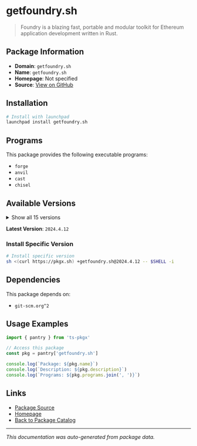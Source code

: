 # getfoundry.sh

> Foundry is a blazing fast, portable and modular toolkit for Ethereum application development written in Rust.

## Package Information

- **Domain**: `getfoundry.sh`
- **Name**: `getfoundry.sh`
- **Homepage**: Not specified
- **Source**: [View on GitHub](https://github.com/pkgxdev/pantry/tree/main/projects/getfoundry.sh/package.yml)

## Installation

```bash
# Install with launchpad
launchpad install getfoundry.sh
```

## Programs

This package provides the following executable programs:

- `forge`
- `anvil`
- `cast`
- `chisel`

## Available Versions

<details>
<summary>Show all 15 versions</summary>

- `2024.4.12`, `2023.12.7`, `2023.7.16`, `1.3.5`, `1.3.4`
- `1.3.3`, `1.3.1`, `1.3.0`, `1.2.3`, `1.2.2`
- `1.2.1`, `1.2.0`, `1.1.0`, `1.0.0`, `0.3.0`

</details>

**Latest Version**: `2024.4.12`

### Install Specific Version

```bash
# Install specific version
sh <(curl https://pkgx.sh) +getfoundry.sh@2024.4.12 -- $SHELL -i
```

## Dependencies

This package depends on:

- `git-scm.org^2`

## Usage Examples

```typescript
import { pantry } from 'ts-pkgx'

// Access this package
const pkg = pantry['getfoundry.sh']

console.log(`Package: ${pkg.name}`)
console.log(`Description: ${pkg.description}`)
console.log(`Programs: ${pkg.programs.join(', ')}`)
```

## Links

- [Package Source](https://github.com/pkgxdev/pantry/tree/main/projects/getfoundry.sh/package.yml)
- [Homepage](#)
- [Back to Package Catalog](../../package-catalog.md)

---

*This documentation was auto-generated from package data.*
